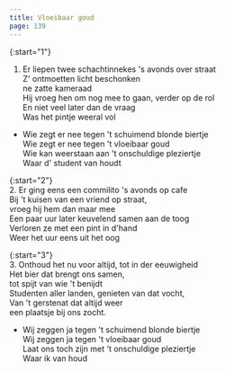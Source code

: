 ```yaml
---
title: Vloeibaar goud
page: 139
---  
```


{:start="1"}  
1. Er liepen twee schachtinnekes 's avonds over straat   
Z' ontmoetten licht beschonken   
ne zatte kameraad   
Hij vroeg hen om nog mee to gaan, verder op de rol   
En niet veel later dan de vraag   
Was het pintje weeral vol   


- Wie zegt er nee tegen 't schuimend blonde biertje   
Wie zegt er nee tegen 't vloeibaar goud   
Wie kan weerstaan aan 't onschuldige pleziertje   
Waar d' student van houdt   


{:start="2"}  
2. Er ging eens een commilito 's avonds op cafe   
Bij 't kuisen van een vriend op straat,   
vroeg hij hem dan maar mee   
Een paar uur later keuvelend samen aan de toog   
Verloren ze met een pint in d'hand   
Weer het uur eens uit het oog   


{:start="3"}  
3. Onthoud het nu voor altijd, tot in der eeuwigheid   
Het bier dat brengt ons samen,   
tot spijt van wie 't benijdt   
Studenten aller landen, genieten van dat vocht,   
Van 't gerstenat dat altijd weer   
een plaatsje bij ons zocht.   


- Wij zeggen ja tegen 't schuimend blonde biertje   
Wij zeggen ja tegen 't vloeibaar goud   
Laat ons toch zijn met 't onschuldige pleziertje   
Waar ik van houd   